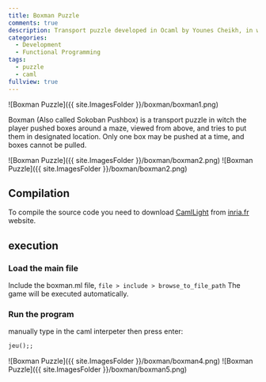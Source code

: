 ```yaml
---
title: Boxman Puzzle
comments: true
description: Transport puzzle developed in Ocaml by Younes Cheikh, in witch the player pushed boxes around a maze, viewed from above, and tries to put them in designated location.
categories:
  - Development
  - Functional Programming
tags:
  - puzzle
  - caml
fullview: true
---
```


![Boxman Puzzle]({{ site.ImagesFolder }}/boxman/boxman1.png)

Boxman (Also called Sokoban Pushbox) is a transport puzzle in witch the player pushed boxes around a maze, viewed from above, and tries to put them in designated location. Only one box may be pushed at a time, and boxes cannot be pulled.

![Boxman Puzzle]({{ site.ImagesFolder }}/boxman/boxman2.png)
![Boxman Puzzle]({{ site.ImagesFolder }}/boxman/boxman2.png)

## Compilation
To compile the source code you need to download [CamlLight][1] from [inria.fr][2] website.

## execution

### Load the main file

Include the boxman.ml file,
```file > include > browse_to_file_path``` The game will be executed automatically.

### Run the program
manually type in the caml interpeter then press enter:

```ocaml
jeu();;
````

![Boxman Puzzle]({{ site.ImagesFolder }}/boxman/boxman4.png)
![Boxman Puzzle]({{ site.ImagesFolder }}/boxman/boxman5.png)

[1]: http://caml.inria.fr/pub/distrib/caml-light-0.74//cl74win.exe "camllight"
[2]: http://caml.inria.fr "Inria"
